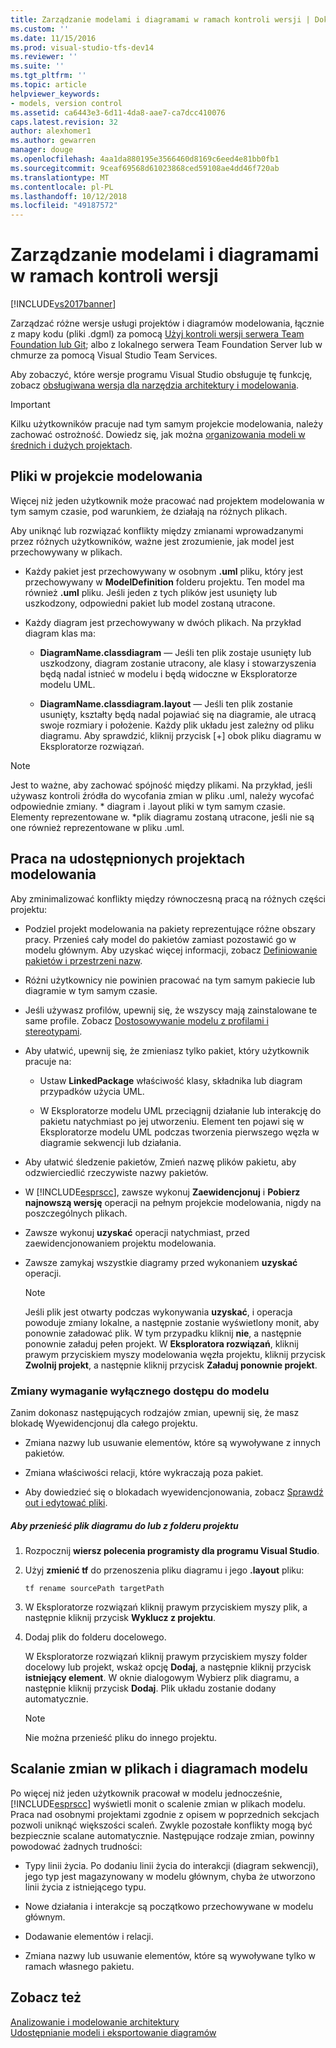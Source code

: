 ```yaml
---
title: Zarządzanie modelami i diagramami w ramach kontroli wersji | Dokumentacja firmy Microsoft
ms.custom: ''
ms.date: 11/15/2016
ms.prod: visual-studio-tfs-dev14
ms.reviewer: ''
ms.suite: ''
ms.tgt_pltfrm: ''
ms.topic: article
helpviewer_keywords:
- models, version control
ms.assetid: ca6443e3-6d11-4da8-aae7-ca7dcc410076
caps.latest.revision: 32
author: alexhomer1
ms.author: gewarren
manager: douge
ms.openlocfilehash: 4aa1da880195e3566460d8169c6eed4e81bb0fb1
ms.sourcegitcommit: 9ceaf69568d61023868ced59108ae4dd46f720ab
ms.translationtype: MT
ms.contentlocale: pl-PL
ms.lasthandoff: 10/12/2018
ms.locfileid: "49187572"
---
```

# <a name="manage-models-and-diagrams-under-version-control"></a>Zarządzanie modelami i diagramami w ramach kontroli wersji
[!INCLUDE[vs2017banner](../includes/vs2017banner.md)]

Zarządzać różne wersje usługi projektów i diagramów modelowania, łącznie z mapy kodu (pliki .dgml) za pomocą [Użyj kontroli wersji serwera Team Foundation lub Git](http://msdn.microsoft.com/library/33267cee-fe5f-4aa3-b2cd-6d22ceace314); albo z lokalnego serwera Team Foundation Server lub w chmurze za pomocą Visual Studio Team Services.  
  
 Aby zobaczyć, które wersje programu Visual Studio obsługuje tę funkcję, zobacz [obsługiwana wersja dla narzędzia architektury i modelowania](../modeling/what-s-new-for-design-in-visual-studio.md#VersionSupport).  
  
> [!IMPORTANT]
>  Kilku użytkowników pracuje nad tym samym projekcie modelowania, należy zachować ostrożność. Dowiedz się, jak można [organizowania modeli w średnich i dużych projektach](../modeling/structure-your-modeling-solution.md).  
  
##  <a name="ModelingProjects"></a> Pliki w projekcie modelowania  
 Więcej niż jeden użytkownik może pracować nad projektem modelowania w tym samym czasie, pod warunkiem, że działają na różnych plikach.  
  
 Aby uniknąć lub rozwiązać konflikty między zmianami wprowadzanymi przez różnych użytkowników, ważne jest zrozumienie, jak model jest przechowywany w plikach.  
  
-   Każdy pakiet jest przechowywany w osobnym **.uml** pliku, który jest przechowywany w **ModelDefinition** folderu projektu. Ten model ma również **.uml** pliku. Jeśli jeden z tych plików jest usunięty lub uszkodzony, odpowiedni pakiet lub model zostaną utracone.  
  
-   Każdy diagram jest przechowywany w dwóch plikach. Na przykład diagram klas ma:  
  
    -   **DiagramName.classdiagram** — Jeśli ten plik zostaje usunięty lub uszkodzony, diagram zostanie utracony, ale klasy i stowarzyszenia będą nadal istnieć w modelu i będą widoczne w Eksploratorze modelu UML.  
  
    -   **DiagramName.classdiagram.layout** — Jeśli ten plik zostanie usunięty, kształty będą nadal pojawiać się na diagramie, ale utracą swoje rozmiary i położenie. Każdy plik układu jest zależny od pliku diagramu. Aby sprawdzić, kliknij przycisk [+] obok pliku diagramu w Eksploratorze rozwiązań.  
  
> [!NOTE]
>  Jest to ważne, aby zachować spójność między plikami. Na przykład, jeśli używasz kontroli źródła do wycofania zmian w pliku .uml, należy wycofać odpowiednie zmiany. * diagram i .layout pliki w tym samym czasie. Elementy reprezentowane w. \*plik diagramu zostaną utracone, jeśli nie są one również reprezentowane w pliku .uml.  
  
##  <a name="Shared"></a> Praca na udostępnionych projektach modelowania  
 Aby zminimalizować konflikty między równoczesną pracą na różnych części projektu:  
  
-   Podziel projekt modelowania na pakiety reprezentujące różne obszary pracy. Przenieś cały model do pakietów zamiast pozostawić go w modelu głównym. Aby uzyskać więcej informacji, zobacz [Definiowanie pakietów i przestrzeni nazw](../modeling/define-packages-and-namespaces.md).  
  
-   Różni użytkownicy nie powinien pracować na tym samym pakiecie lub diagramie w tym samym czasie.  
  
-   Jeśli używasz profilów, upewnij się, że wszyscy mają zainstalowane te same profile. Zobacz [Dostosowywanie modelu z profilami i stereotypami](../modeling/customize-your-model-with-profiles-and-stereotypes.md).  
  
-   Aby ułatwić, upewnij się, że zmieniasz tylko pakiet, który użytkownik pracuje na:  
  
    -   Ustaw **LinkedPackage** właściwość klasy, składnika lub diagram przypadków użycia UML.  
  
    -   W Eksploratorze modelu UML przeciągnij działanie lub interakcję do pakietu natychmiast po jej utworzeniu. Element ten pojawi się w Eksploratorze modelu UML podczas tworzenia pierwszego węzła w diagramie sekwencji lub działania.  
  
-   Aby ułatwić śledzenie pakietów, Zmień nazwę plików pakietu, aby odzwierciedlić rzeczywiste nazwy pakietów.  
  
-   W [!INCLUDE[esprscc](../includes/esprscc-md.md)], zawsze wykonuj **Zaewidencjonuj** i **Pobierz najnowszą wersję** operacji na pełnym projekcie modelowania, nigdy na poszczególnych plikach.  
  
-   Zawsze wykonuj **uzyskać** operacji natychmiast, przed zaewidencjonowaniem projektu modelowania.  
  
-   Zawsze zamykaj wszystkie diagramy przed wykonaniem **uzyskać** operacji.  
  
    > [!NOTE]
    >  Jeśli plik jest otwarty podczas wykonywania **uzyskać**, i operacja powoduje zmiany lokalne, a następnie zostanie wyświetlony monit, aby ponownie załadować plik. W tym przypadku kliknij **nie**, a następnie ponownie załaduj pełen projekt. W **Eksploratora rozwiązań**, kliknij prawym przyciskiem myszy modelowania węzła projektu, kliknij przycisk **Zwolnij projekt**, a następnie kliknij przycisk **Załaduj ponownie projekt**.  
  
###  <a name="Exclusive"></a> Zmiany wymaganie wyłącznego dostępu do modelu  
 Zanim dokonasz następujących rodzajów zmian, upewnij się, że masz blokadę Wyewidencjonuj dla całego projektu.  
  
-   Zmiana nazwy lub usuwanie elementów, które są wywoływane z innych pakietów.  
  
-   Zmiana właściwości relacji, które wykraczają poza pakiet.  
  
-   Aby dowiedzieć się o blokadach wyewidencjonowania, zobacz [Sprawdź out i edytować pliki](http://msdn.microsoft.com/library/eb404d63-c448-4994-9416-3e6d50ec554a).  
  
##### <a name="to-move-a-diagram-file-in-or-out-of-a-project-folder"></a>Aby przenieść plik diagramu do lub z folderu projektu  
  
1.  Rozpocznij **wiersz polecenia programisty dla programu Visual Studio**.  
  
2.  Użyj **zmienić tf** do przenoszenia pliku diagramu i jego **.layout** pliku:  
  
     `tf rename sourcePath targetPath`  
  
3.  W Eksploratorze rozwiązań kliknij prawym przyciskiem myszy plik, a następnie kliknij przycisk **Wyklucz z projektu**.  
  
4.  Dodaj plik do folderu docelowego.  
  
     W Eksploratorze rozwiązań kliknij prawym przyciskiem myszy folder docelowy lub projekt, wskaż opcję **Dodaj**, a następnie kliknij przycisk **istniejący element**. W oknie dialogowym Wybierz plik diagramu, a następnie kliknij przycisk **Dodaj**. Plik układu zostanie dodany automatycznie.  
  
    > [!NOTE]
    >  Nie można przenieść pliku do innego projektu.  
  
##  <a name="Merging"></a> Scalanie zmian w plikach i diagramach modelu  
 Po więcej niż jeden użytkownik pracował w modelu jednocześnie, [!INCLUDE[esprscc](../includes/esprscc-md.md)] wyświetli monit o scalenie zmian w plikach modelu. Praca nad osobnymi projektami zgodnie z opisem w poprzednich sekcjach pozwoli uniknąć większości scaleń. Zwykle pozostałe konflikty mogą być bezpiecznie scalane automatycznie. Następujące rodzaje zmian, powinny powodować żadnych trudności:  
  
-   Typy linii życia. Po dodaniu linii życia do interakcji (diagram sekwencji), jego typ jest magazynowany w modelu głównym, chyba że utworzono linii życia z istniejącego typu.  
  
-   Nowe działania i interakcje są początkowo przechowywane w modelu głównym.  
  
-   Dodawanie elementów i relacji.  
  
-   Zmiana nazwy lub usuwanie elementów, które są wywoływane tylko w ramach własnego pakietu.  
  
## <a name="see-also"></a>Zobacz też  
 [Analizowanie i modelowanie architektury](../modeling/analyze-and-model-your-architecture.md)   
 [Udostępnianie modeli i eksportowanie diagramów](../modeling/share-models-and-exporting-diagrams.md)



